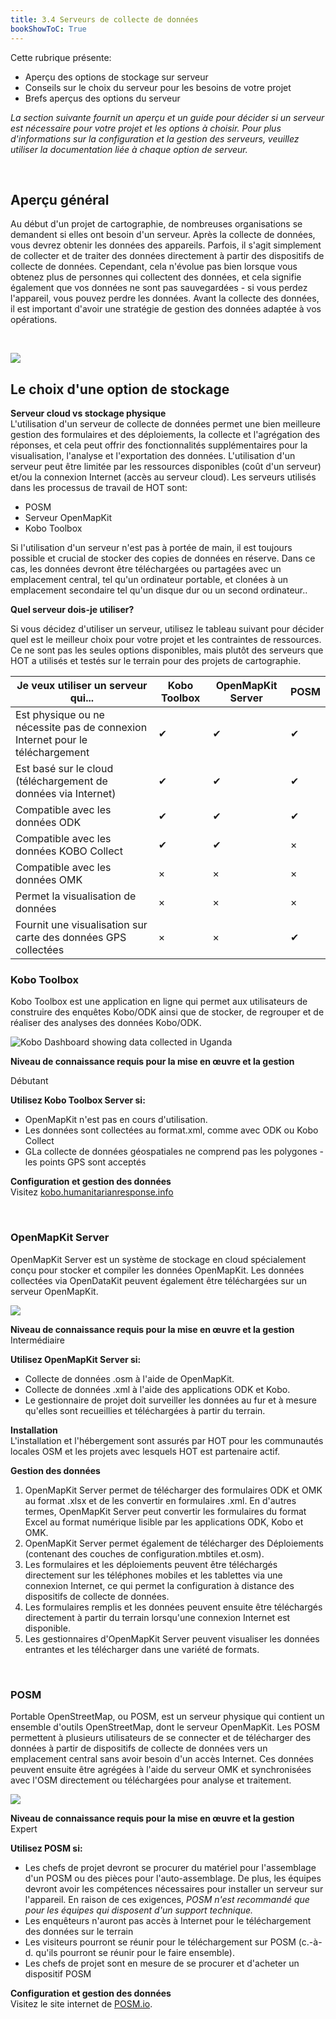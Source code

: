 ```yaml
---
title: 3.4 Serveurs de collecte de données
bookShowToC: True
---
```


Cette rubrique présente:  

*   Aperçu des options de stockage sur serveur
*   Conseils sur le choix du serveur pour les besoins de votre projet 
*   Brefs aperçus des options du serveur

*La section suivante fournit un aperçu et un guide pour décider si un serveur est nécessaire pour votre projet et les options à choisir. Pour plus d'informations sur la configuration et la gestion des serveurs, veuillez utiliser la documentation liée à chaque option de serveur.* 

<br>

## Aperçu général 
Au début d'un projet de cartographie, de nombreuses organisations se demandent si elles ont besoin d'un serveur. Après la collecte de données, vous devrez obtenir les données des appareils. Parfois, il s'agit simplement de collecter et de traiter des données directement à partir des dispositifs de collecte de données. Cependant, cela n'évolue pas bien lorsque vous obtenez plus de personnes qui collectent des données, et cela signifie également que vos données ne sont pas sauvegardées - si vous perdez l'appareil, vous pouvez perdre les données. Avant la collecte des données, il est important d'avoir une stratégie de gestion des données adaptée à vos opérations. 

<br>

![](/images/management_icon_wide.PNG) 
## Le choix d'une option de stockage

**Serveur cloud vs stockage physique** <br>
L'utilisation d'un serveur de collecte de données permet une bien meilleure gestion des formulaires et des déploiements, la collecte et l'agrégation des réponses, et cela peut offrir des fonctionnalités supplémentaires pour la visualisation, l'analyse et l'exportation des données. L'utilisation d'un serveur peut être limitée par les ressources disponibles (coût d'un serveur) et/ou la connexion Internet (accès au serveur cloud). Les serveurs utilisés dans les processus de travail de HOT sont:

*   POSM 
*   Serveur OpenMapKit
*   Kobo Toolbox

Si l'utilisation d'un serveur n'est pas à portée de main, il est toujours possible et crucial de stocker des copies de données en réserve. Dans ce cas, les données devront être téléchargées ou partagées avec un emplacement central, tel qu'un ordinateur portable, et clonées à un emplacement secondaire tel qu'un disque dur ou un second ordinateur.. 

**Quel serveur dois-je utiliser?**

Si vous décidez d'utiliser un serveur, utilisez le tableau suivant pour décider quel est le meilleur choix pour votre projet et les contraintes de ressources. Ce ne sont pas les seules options disponibles, mais plutôt des serveurs que HOT a utilisés et testés sur le terrain pour des projets de cartographie. 

| Je veux utiliser un serveur qui...                           | Kobo Toolbox | OpenMapKit Server | POSM |
|------------------------------------------------|-----|------|-----|
| Est physique ou ne nécessite pas de connexion Internet pour le téléchargement | ✔   | ✔    | ✔   | ×       | ×           | ×         |
| Est basé sur le cloud (téléchargement de données via Internet)                      | ✔   | ✔    | ✔   | ×       | ×           | ×         |
| Compatible avec les données ODK                                     | ✔   | ✔    | ✔   | ✔       | ✔           | ×         |
| Compatible avec les données KOBO Collect                  | ✔   | ✔    | ×   | ×       | ✔           | ×         |
| Compatible avec les données OMK                                     | ×   | ×    | ×   | ×       | ✔           | ✔         |
| Permet la visualisation de données                             | ×   | ×    | ×   | ×       | ×           | ✔         |
| Fournit une visualisation sur carte des données GPS collectées       | ×   | ×    | ✔   | ✔       | ×           | ×         |

### Kobo Toolbox
Kobo Toolbox est une application en ligne qui permet aux utilisateurs de construire des enquêtes Kobo/ODK ainsi que de stocker, de regrouper et de réaliser des analyses des données Kobo/ODK. 

![Kobo Dashboard showing data collected in Uganda](/images/field-mapping-technical-setup/kobo_dashboard.jpeg)

**Niveau de connaissance requis pour la mise en œuvre et la gestion**

Débutant

**Utilisez Kobo Toolbox Server si:**

*  OpenMapKit n'est pas en cours d'utilisation. 
*  Les données sont collectées au format.xml, comme avec ODK ou Kobo Collect
*  GLa collecte de données géospatiales ne comprend pas les polygones - les points GPS sont acceptés

**Configuration et gestion des données** <br>
Visitez [kobo.humanitarianresponse.info](https://kobo.humanitarianresponse.info/)

<br>

### OpenMapKit Server
OpenMapKit Server est un système de stockage en cloud spécialement conçu pour stocker et compiler les données OpenMapKit. Les données collectées via OpenDataKit peuvent également être téléchargées sur un serveur OpenMapKit. 

![](/images/field-mapping-technical-setup/omk_server.gif)

**Niveau de connaissance requis pour la mise en œuvre et la gestion** <br>
Intermédiaire

**Utilisez OpenMapKit Server si:**

*  Collecte de données  .osm à l'aide de OpenMapKit. 
*  Collecte de données .xml à l'aide des applications ODK et Kobo. 
*  Le gestionnaire de projet doit surveiller les données au fur et à mesure qu'elles sont recueillies et téléchargées à partir du terrain. 

**Installation** <br>
L'installation et l'hébergement sont assurés par HOT pour les communautés locales OSM et les projets avec lesquels HOT est partenaire actif.

**Gestion des données**

1. OpenMapKit Server permet de télécharger des formulaires ODK et OMK au format .xlsx et de les convertir en formulaires .xml. En d'autres termes, OpenMapKit Server peut convertir les formulaires du format Excel au format numérique lisible par les applications ODK, Kobo et OMK. 
2. OpenMapKit Server permet également de télécharger des Déploiements (contenant des couches de configuration.mbtiles et.osm). 
3. Les formulaires et les déploiements peuvent être téléchargés directement sur les téléphones mobiles et les tablettes via une connexion Internet, ce qui permet la configuration à distance des dispositifs de collecte de données. 
4. Les formulaires remplis et les données peuvent ensuite être téléchargés directement à partir du terrain lorsqu'une connexion Internet est disponible. 
5. Les gestionnaires d'OpenMapKit Server peuvent visualiser les données entrantes et les télécharger dans une variété de formats. 

<br>

### POSM
Portable OpenStreetMap, ou POSM, est un serveur physique qui contient un ensemble d'outils OpenStreetMap, dont le serveur OpenMapKit. Les POSM permettent à plusieurs utilisateurs de se connecter et de télécharger des données à partir de dispositifs de collecte de données vers un emplacement central sans avoir besoin d'un accès Internet. Ces données peuvent ensuite être agrégées à l'aide du serveur OMK et synchronisées avec l'OSM directement ou téléchargées pour analyse et traitement.

![](/images/field-mapping-technical-setup/posm_infographic.jpeg)

**Niveau de connaissance requis pour la mise en œuvre et la gestion** <br>
Expert

**Utilisez POSM si:**

*  Les chefs de projet devront se procurer du matériel pour l'assemblage d'un POSM ou des pièces pour l'auto-assemblage. De plus, les équipes devront avoir les compétences nécessaires pour installer un serveur sur l'appareil. En raison de ces exigences, *POSM n'est recommandé que pour les équipes qui disposent d'un support technique.*
*  Les enquêteurs n'auront pas accès à Internet pour le téléchargement des données sur le terrain
*  Les visiteurs pourront se réunir pour le téléchargement sur POSM (c.-à-d. qu'ils pourront se réunir pour le faire ensemble).
*  Les chefs de projet sont en mesure de se procurer et d'acheter un dispositif POSM

**Configuration et gestion des données** <br>
Visitez le site internet de [POSM.io](http://posm.io/docs/posm/setup/). 

